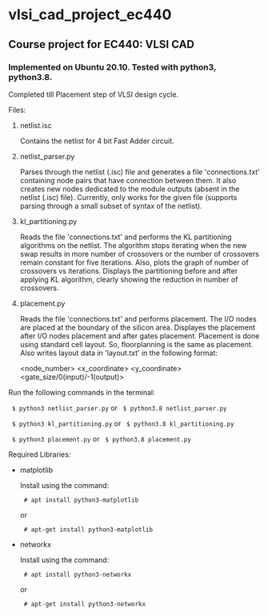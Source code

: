 # vlsi_cad_project_ec440
## Course project for EC440: VLSI CAD

### Implemented on Ubuntu 20.10. Tested with python3, python3.8.

Completed till Placement step of VLSI design cycle.


Files:
1) netlist.isc

   Contains the netlist for 4 bit Fast Adder circuit.

2) netlist_parser.py

   Parses through the netlist (.isc) file and generates a file 'connections.txt'
   containing node pairs that have connection between them. It also creates new
   nodes dedicated to the module outputs (absent in the netlist (.isc) file).
   Currently, only works for the given file (supports parsing through a small
   subset of syntax of the netlist).

3) kl_partitioning.py

   Reads the file 'connections.txt' and performs the KL partitioning algorithms
   on the netlist. The algorithm stops iterating when the new swap results in
   more number of crossovers or the number of crossovers remain constant for
   five iterations. Also, plots the graph of number of crossovers vs iterations.
   Displays the partitioning before and after applying KL algorithm, clearly
   showing the reduction in number of crossovers.

4) placement.py

   Reads the file 'connections.txt' and performs placement. The I/O nodes are
   placed at the boundary of the silicon area. Displayes the placement after
   I/O nodes placement and after gates placement. Placement is done using
   standard cell layout. So, floorplanning is the same as placement. Also writes
   layout data in 'layout.txt' in the following format:

   <node_number> <x_coordinate> <y_coordinate> <gate_size/0(input)/-1(output)>

Run the following commands in the terminal:

` $ python3 netlist_parser.py` or ` $ python3.8 netlist_parser.py`

` $ python3 kl_partitioning.py` or ` $ python3.8 kl_partitioning.py`

` $ python3 placement.py` or ` $ python3.8 placement.py`


Required Libraries:
- matplotlib

  Install using the command:

  ` # apt install python3-matplotlib`

  or

  ` # apt-get install python3-matplotlib`


- networkx

  Install using the command:

  ` # apt install python3-networkx`

  or

  ` # apt-get install python3-networkx`
